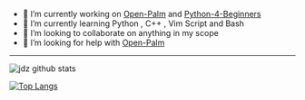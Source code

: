 

- 🔭 I’m currently working on [Open-Palm](https://github.com/JDeepD/Open-Palm) and [Python-4-Beginners](https://github.com/JDeepD/Python-4-Beginners)
- 🌱 I’m currently learning Python , C++ , Vim Script and Bash
- 👯 I’m looking to collaborate on anything in my scope
- 🤔 I’m looking for help with [Open-Palm](https://github.com/JDeepD/Open-Palm)
---
![jdz github stats](https://github-readme-stats.vercel.app/api?username=JDeepD&show_icons=true&theme=merko)

[![Top Langs](https://github-readme-stats.vercel.app/api/top-langs/?username=JdeepD)](https://github.com/anuraghazra/github-readme-stats)
